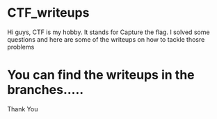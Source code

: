 # CTF_writeups
Hi guys, CTF is my hobby. It stands for Capture the flag. I solved some questions and here are some of the writeups on how to tackle thosre problems

# You can find the writeups in the branches.....
Thank You
